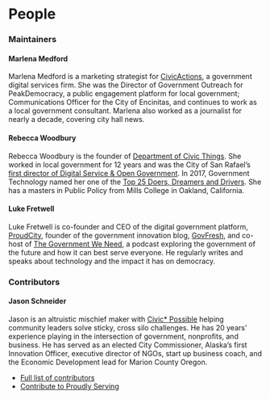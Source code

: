 # People

### Maintainers

#### Marlena Medford

Marlena Medford is a marketing strategist for [CivicActions](https://civicactions.com), a government digital services firm. She was the Director of Government Outreach for PeakDemocracy, a public engagement platform for local government; Communications Officer for the City of Encinitas, and continues to work as a local government consultant. Marlena also worked as a journalist for nearly a decade, covering city hall news.

#### Rebecca Woodbury

Rebecca Woodbury is the founder of [Department of Civic Things](https://deptofcivicthings.com). She worked in local government for 12 years and was the City of San Rafael’s [first director of Digital Service & Open Government](https://www.govtech.com/people/San-Rafaels-Woodbury-Takes-Over-as-Data-Analytics-Czar.html). In 2017, Government Technology named her one of the [Top 25 Doers, Dreamers and Drivers](http://www.govtech.com/top-25/Rebecca-Woodbury.html). She has a masters in Public Policy from Mills College in Oakland, California.

#### Luke Fretwell

Luke Fretwell is co-founder and CEO of the digital government platform, [ProudCity](https://proudcity.com), founder of the government innovation blog, [GovFresh](https://govfresh.com), and co-host of [The Government We Need](https://thegovweneed.com), a podcast exploring the government of the future and how it can best serve everyone. He regularly writes and speaks about technology and the impact it has on democracy.

### Contributors

#### Jason Schneider

Jason is an altruistic mischief maker with [Civic\* Possible](https://www.civicpossible.com) helping community leaders solve sticky, cross silo challenges. He has 20 years’ experience playing in the intersection of government, nonprofits, and business. He has served as an elected City Commissioner, Alaska’s first Innovation Officer, executive director of NGOs, start up business coach, and the Economic Development lead for Marion County Oregon.

* [Full list of contributors](https://proudlyservingbook.com/people)
* [Contribute to Proudly Serving](https://proudlyservingbook.com/contribute)
